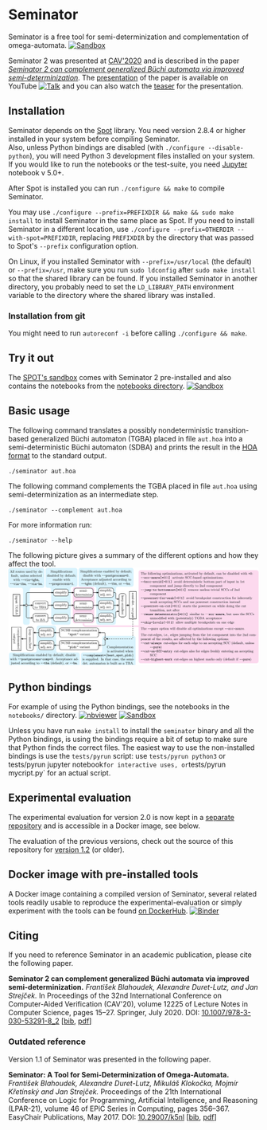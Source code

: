 # Seminator
Seminator is a free tool for semi-determinization and complementation of omega-automata. 
[![Sandbox][badge sandbox]][sandbox seminator]

Seminator 2 was presented at [CAV'2020] and is described in the paper
*[Seminator 2 can complement generalized Büchi automata via improved semi-determinization][paper]*.
 The [presentation][talk] of the paper is available on YouTube 
 [![Talk][badge youtube]][talk] and you can also watch the [teaser] for the presentation.

## Installation

Seminator depends on the [Spot] library. You need version 2.8.4 or higher 
installed in your system before compiling Seminator.  
Also, unless Python bindings are disabled (with `./configure --disable-python`), 
you will need Python 3 development files installed on your system.
If you would like to run the notebooks or the test-suite, you need [Jupyter] notebook v 5.0+.

After Spot is installed you can run `./configure && make` to compile Seminator.

You may use `./configure --prefix=PREFIXDIR && make && sudo make install` to 
install Seminator in the same place as Spot.  If you need to install Seminator 
in a different location, use `./configure --prefix=OTHERDIR --with-spot=PREFIXDIR`,
replacing `PREFIXDIR` by the directory that was passed to Spot's `--prefix` 
configuration option.

On Linux, if you installed Seminator with `--prefix=/usr/local` (the default) or 
`--prefix=/usr`, make sure you run `sudo ldconfig` after `sudo make install` so 
that the shared library can be found.  If you installed Seminator in another 
directory, you probably need to set the `LD_LIBRARY_PATH` environment variable 
to the directory where the shared library was installed.

### Installation from git
You might need to run `autoreconf -i` before calling `./configure && make`.

## Try it out

The [SPOT's sandbox][sandbox spot] comes with Seminator 2 pre-installed and also
contains the notebooks from the [notebooks directory](notebooks).
[![Sandbox][badge sandbox]][sandbox seminator]

## Basic usage
The following command translates a possibly nondeterministic transition-based
generalized Büchi automaton (TGBA) placed in file `aut.hoa` into a 
semi-deterministic Büchi automaton (SDBA) and prints the result in the
[HOA format][hoa] to the standard output.
```
./seminator aut.hoa
```

The following command complements the TGBA placed in file `aut.hoa` using semi-determinization as an intermediate step.
```
./seminator --complement aut.hoa
```

For more information run:
```
./seminator --help
```

The following picture gives a summary of the different options and how they affect the tool.
![workflow](workflow.svg)

## Python bindings

For example of using the Python bindings, see the notebooks in the `notebooks/`
directory.  [![nbviewer][badge nbviewer]](https://nbviewer.jupyter.org/github/mklokocka/seminator/tree/next/notebooks/)
[![Sandbox][badge sandbox]][sandbox seminator]

Unless you have run `make install` to install the `seminator` binary and all the
Python bindings, is using the bindings require a bit of setup to make sure that
Python finds the correct files.  The easiest way to use the non-installed bindings
is use the `tests/pyrun` script: use `tests/pyrun python3` or 
tests/pyrun jupyter notebook` for interactive uses, or `tests/pyrun mycript.py`
for an actual script.

## Experimental evaluation

The experimental evaluation for version 2.0 is now kept in a 
[separate repository][evaluation] and is accessible in a Docker image, see below.

The evaluation of the previous versions, check out the source of this repository
for [version 1.2](https://github.com/mklokocka/seminator/tree/v1.2.0) (or older).

## Docker image with pre-installed tools

A Docker image containing a compiled version of Seminator, several related tools 
readily usable to reproduce the experimental-evaluation or simply experiment 
with the tools can be found [on DockerHub](https://hub.docker.com/r/gadl/seminator).
[![Binder][badge binder]](https://mybinder.org/v2/gh/adl/seminator-docker/master)

## Citing

If you need to reference Seminator in an academic publication, please cite the following paper.

**Seminator 2 can complement generalized Büchi automata via improved semi-determinization.**
_František Blahoudek, Alexandre Duret-Lutz, and Jan Strejček._
In Proceedings of the 32nd International Conference on Computer-Aided Verification (CAV'20),
volume 12225 of Lecture Notes in Computer Science, pages 15–27. Springer, July 2020.
DOI: [10.1007/978-3-030-53291-8_2]
[[bib], [pdf]] 

[10.1007/978-3-030-53291-8_2]: http://dx.doi.org/10.1007/978-3-030-53291-8_2
[bib]: blahoudek.20.cav.bib
[paper]: https://link.springer.com/chapter/10.1007%2F978-3-030-53291-8_2
[pdf]: https://www.lrde.epita.fr/~adl/dl/adl/blahoudek.20.cav.pdf

### Outdated reference
Version 1.1 of Seminator was presented in the following paper.

**Seminator: A Tool for Semi-Determinization of Omega-Automata.**
_František Blahoudek, Alexandre Duret-Lutz, Mikuláš Klokočka, Mojmír Křetínský and Jan Strejček._
Proceedings of the 21th International Conference on Logic for Programming,
Artificial Intelligence, and Reasoning (LPAR-21),
volume 46 of EPiC Series in Computing, pages 356–367. EasyChair Publications, May 2017.
DOI: [10.29007/k5nl](http://dx.doi.org/10.29007/k5nl)
[[bib](blahoudek.17.lpar.bib), [pdf](https://www.lrde.epita.fr/~adl/dl/adl/blahoudek.17.lpar.pdf)] 

[CAV'2020]: http://i-cav.org/2020/
[talk]: https://www.youtube.com/watch?v=3ocgIrdXo9A&list=PLMPy362FkW9qqkvgT66jr60OBm-2WtJZ-&index=15&t=4182s
[teaser]: https://www.lrde.epita.fr/~adl/dl/adl/blahoudek.20.cav.teaser.mp4

[evaluation]: https://github.com/xblahoud/seminator-evaluation
[hoa]: https://adl.github.io/hoaf
[Jupyter]: http://jupyter.org
[Spot]: https://spot.lrde.epita.fr

[badge binder]: https://mybinder.org/badge_logo.svg
[badge nbviewer]: https://raw.githubusercontent.com/jupyter/design/master/logos/Badges/nbviewer_badge.svg?sanitize=true
[badge sandbox]: https://img.shields.io/badge/Try%20online-Spot--sandbox-00ADee
[badge youtube]: https://img.shields.io/badge/watch-YouTube-red

[sandbox spot]: https://spot-sandbox.lrde.epita.fr
[sandbox seminator]: https://spot-sandbox.lrde.epita.fr/tree/seminator%20%28read%20only%29